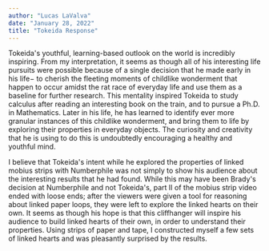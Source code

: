 ```yaml
---
author: "Lucas LaValva"
date: "January 28, 2022"
title: "Tokeida Response"
---
```


Tokeida's youthful, learning-based outlook on the world is incredibly inspiring. From my interpretation, it seems as though all of his interesting life pursuits were possible because of a single decision that he made early in his life$-$ to cherish the fleeting moments of childlike wonderment that happen to occur amidst the rat race of everyday life and use them as a baseline for further research. This mentality inspired Tokeida to study calculus after reading an interesting book on the train, and to pursue a Ph.D. in Mathematics. Later in his life, he has learned to identify ever more granular instances of this childlike wonderment, and bring them to life by exploring their properties in everyday objects. The curiosity and creativity that he is using to do this is undoubtedly encouraging a healthy and youthful mind.

I believe that Tokeida's intent while he explored the properties of linked mobius strips with Numberphile was not simply to show his audience about the interesting results that he had found. While this may have been Brady's decision at Numberphile and not Tokeida's, part II of the mobius strip video ended with loose ends; after the viewers were given a tool for reasoning about linked paper loops, they were left to explore the linked hearts on their own. It seems as though his hope is that this cliffhanger will inspire his audience to build linked hearts of their own, in order to understand their properties. Using strips of paper and tape, I constructed myself a few sets of linked hearts and was pleasantly surprised by the results.